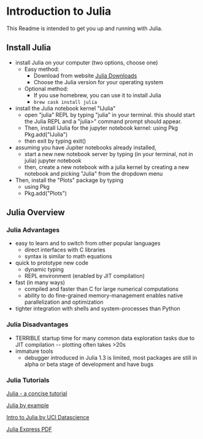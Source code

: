 # Introduction to Julia

This Readme is intended to get you up and running with Julia. 

## Install Julia

* install Julia on your computer (two options, choose one)
	* Easy method:
		* Download from website [Julia Downloads](https://julialang.org/downloads/)
		* Choose the Julia version for your operating system
	* Optional method: 
		* If you use homebrew, you can use it to install Julia
		* `brew cask install julia`
* install the Julia notebook kernel "IJulia"
	* open "julia" REPL by typing "julia" in your terminal. this should start the Julia REPL and a "julia>" command prompt should appear.
	* Then, install IJulia for the jupyter notebook kernel:
		using Pkg
		Pkg.add("IJulia")
	* then exit by typing 
		exit()
* assuming you have Jupiter notebooks already installed, 
	* start a new new notebook server by typing (in your terminal, not in julia)
		jupyter notebook
	* then, create a new notebook with a julia kernel by creating a new notebook and picking "Julia" from the dropdown menu
* Then, install the "Plots" package by typing
	* using Pkg
	* Pkg.add("Plots")

## Julia Overview

### Julia Advantages

* easy to learn and to switch from other popular languages
	* direct interfaces with C libraries
	* syntax is similar to math equations
* quick to prototype new code
	* dynamic typing
	* REPL environment (enabled by JIT compilation)
* fast (in many ways)
	* compiled and faster than C for large numerical computations
	* ability to do fine-grained memory-management  enables native parallelization and optimization
* tighter integration with shells and system-processes than Python

### Julia Disadvantages
* TERRIBLE startup time for many common data exploration tasks due to JIT compilation -- plotting often takes >20s
* immature tools 
	* debugger introduced in Julia 1.3 is limited, most packages are still in alpha or beta stage of development and have bugs

### Julia Tutorials

[Julia - a concise tutorial](https://syl1.gitbook.io/julia-language-a-concise-tutorial/)

[Julia by example](https://juliabyexample.helpmanual.io/)

[Intro to Julia by UCI Datascience](http://ucidatascienceinitiative.github.io/IntroToJulia/)

[Julia Express PDF](http://bogumilkaminski.pl/files/julia_express.pdf)



